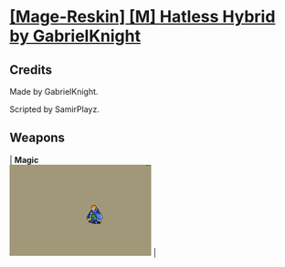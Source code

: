 # [\[Mage-Reskin\] \[M\] Hatless Hybrid by GabrielKnight](./)
## Credits

Made by GabrielKnight.

Scripted by SamirPlayz.

## Weapons

| <b>Magic</b><br/><img alt="Magic animation" src="./6.%20Magic/Magic.gif"/> |
